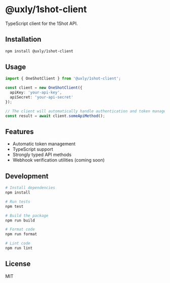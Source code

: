 # @uxly/1shot-client

TypeScript client for the 1Shot API.

## Installation

```bash
npm install @uxly/1shot-client
```

## Usage

```typescript
import { OneShotClient } from '@uxly/1shot-client';

const client = new OneShotClient({
  apiKey: 'your-api-key',
  apiSecret: 'your-api-secret'
});

// The client will automatically handle authentication and token management
const result = await client.someApiMethod();
```

## Features

- Automatic token management
- TypeScript support
- Strongly typed API methods
- Webhook verification utilities (coming soon)

## Development

```bash
# Install dependencies
npm install

# Run tests
npm test

# Build the package
npm run build

# Format code
npm run format

# Lint code
npm run lint
```

## License

MIT
